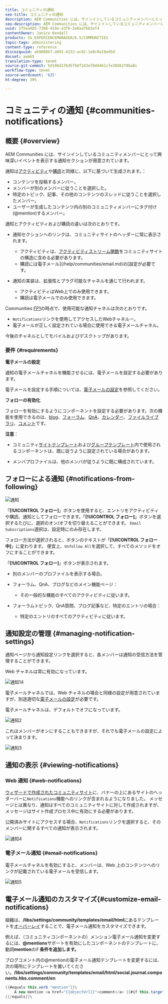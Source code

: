 ```yaml
---
title: コミュニティの通知
seo-title: コミュニティの通知
description: AEM Communities には、サインインしているコミュニティメンバーにとって興味深いイベントを表示する通知が用意されています
seo-description: AEM Communities には、サインインしているコミュニティメンバーにとって興味深いイベントを表示する通知が用意されています
uuid: 2f5ea4b5-7308-414e-a3f8-2e8aa76b1ef4
contentOwner: Janice Kendall
products: SG_EXPERIENCEMANAGER/6.5/COMMUNITIES
topic-tags: administering
content-type: reference
discoiquuid: ab9088b7-a691-4153-ac82-1e8c0a19ed5d
docset: aem65
translation-type: tm+mt
source-git-commit: 5d196d1f6d5f94f2d3ef0d4461cfe38562f8ba8c
workflow-type: tm+mt
source-wordcount: '625'
ht-degree: 39%

---
```



# コミュニティの通知 {#communities-notifications}

## 概要 {#overview}

AEM Communities には、サインインしているコミュニティメンバーにとって興味深いイベントを表示する通知セクションが用意されています。

通知は[アクティビティ](/help/communities/essentials-activities.md)や[購読](/help/communities/subscriptions.md)と同様に、以下に基づいて生成されます。：

* コンテンツを投稿するメンバー。
* メンバーが別のメンバーに従うことを選択した。
* 特定のトピック、記事、その他のコンテンツのスレッドに従うことを選択したメンバー。
* ユーザーが生成したコンテンツ内の別のコミュニティメンバーにタグ付け(@mention)するメンバー。

通知とアクティビティおよび購読の違いは次のとおりです。

* 通知セクションへのリンクは、コミュニティサイトのヘッダーに常に表示されます。

   * アクティビティは、[アクティビティストリーム関数](/help/communities/functions.md#activity-stream-function)をコミュニティサイトの構造に含める必要があります。
   * 購読には電子メール](/help/communities/email.md)の[設定が必要です。

* 通知の実装は、拡張性とプラグ可能なチャネルを通じて行われます。

   * アクティビティはWeb上でのみ使用できます。
   * 購読は電子メールでのみ使用できます。

Communities [FP1](/help/communities/deploy-communities.md#latestfeaturepack)の時点で、使用可能な通知チャネルは次のとおりです。

* `Notifications`リンクを使用してアクセスしたWebチャネルー。
* 電子メールが正しく設定されている場合に使用できる電子メールチャネル。

今後のチャネルとしてモバイルおよびデスクトップがあります。

### 要件 {#requirements}

**電子メールの設定**

通知の電子メールチャネルを機能させるには、電子メールを設定する必要があります。

電子メールを設定する手順については、[電子メールの設定](/help/communities/analytics.md)を参照してください。

**フォローの有効化**

フォローを有効にするようにコンポーネントを設定する必要があります。次の機能を使用できるのは、[blog](/help/communities/blog-feature.md)、[フォーラム](/help/communities/forum.md)、[QnA](/help/communities/working-with-qna.md)、[カレンダー](/help/communities/calendar.md)、[ファイルライブラリ](/help/communities/file-library.md)、[コメント](/help/communities/comments.md)です。

**注意**：

* コミュニティ[サイトテンプレート](/help/communities/sites.md)および[グループテンプレート](/help/communities/tools-groups.md)内で使用されるコンポーネントは、既に従うように設定されている場合があります。

* メンバプロファイルは、他のメンバが従うように既に構成されています。

## フォローによる通知 {#notifications-from-following}

![通知](assets/notifications.png)

「**[!UICONTROL フォロー]**」ボタンを使用すると、エントリをアクティビティや購読、通知としてフォローできます。「**[!UICONTROL フォロー]**」ボタンを選択するたびに、選択のオン/オフを切り替えることができます。 `Email Subscriptions`選択は、設定時にのみ存在します。

フォロー方法が選択されると、ボタンのテキストが「**[!UICONTROL フォロー中]**」に変わります。 便宜上、`Unfollow All`を選択して、すべてのメソッドをオフにすることができます。

「**[!UICONTROL フォロー]**」ボタンが表示されます。

* 別のメンバーのプロファイルを表示する場合。
* フォーラム、QnA、ブログなどのメイン機能ページ：

   * その一般的な機能のすべてのアクティビティに従います。

* フォーラムトピック、QnA質問、ブログ記事など、特定のエントリの場合：

   * 特定のエントリのすべてのアクティビティに従います。

## 通知設定の管理 {#managing-notification-settings}

通知ページから通知設定リンクを選択すると、各メンバーは通知の受信方法を管理することができます。

Web チャネルは常に有効になっています。

![通知14](assets/notifications1.png)

電子メールチャネルでは、Web チャネルの場合と同様の設定が用意されていますが、別途適切な[電子メールの設定](/help/communities/email.md)が必要です。

電子メールチャネルは、デフォルトでオフになっています。

![通知2](assets/notifications2.png)

これはメンバーがオンにすることもできますが、それでも電子メールの設定によって決まります。

![通知3](assets/notifications3.png)

## 通知の表示 {#viewing-notifications}

### Web 通知 {#web-notifications}

[ウィザードで作成されたコミュニティサイト](/help/communities/sites-console.md)に、バナーの上にあるサイトのヘッダーバーに`Notifications`機能へのリンクが含まれるようになりました。 メッセージとは異なり、通知はすべてのコミュニティサイトに対して作成されますが、メッセージはサイト作成プロセス中に有効にする必要があります。

公開済みサイトにアクセスする場合、`Notifications`リンクを選択すると、そのメンバーに関するすべての通知が表示されます。

![通知4](assets/notifications4.png)

### 電子メール通知 {#email-notifications}

電子メールチャネルを有効にすると、メンバーは、Web 上のコンテンツへのリンクが記載されている電子メールを受信します。

![通知5](assets/notifications5.png)

## 電子メール通知のカスタマイズ{#customize-email-notifications}

組織は、**/libs/settings/community/templates/email/html**&#x200B;にあるテンプレートを[オーバーレイ](/help/communities/client-customize.md#overlays)することで、電子メール通知をカスタマイズできます。

例えば、（コミュニティコンポーネントの）メンション電子メール通知を変更するには、**@mentions**&#x200B;サポートを有効にしたコンポーネントのテンプレートに、動詞&#x200B;**mention**&#x200B;のif **条件を追加します。**

ブログコメント内の@mentionの電子メール通知テンプレートを変更するには、次の場所にテンプレートを置いてください。**/libs/settings/community/templates/email/html/social.journal.components.hbs.comment/en**

```java
{{#equals this.verb "mention"}}\
    A new mention <a href="{{objectUrl}}">comment</a> {{#if this.target.properties.[jcr:title]}}to the article "{{{target.displayName}}}" {{/if}}was added by {{{user.name}}} on {{dateUtil this.published format="EEE, d MMM yyyy HH:mm:ss z"}}.\n \
{{/equals}}\
```

